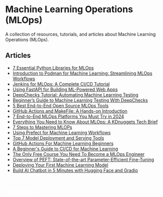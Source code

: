 # Machine Learning Operations (MLOps)

A collection of resources, tutorials, and articles about Machine Learning Operations (MLOps).

## Articles

- [7 Essential Python Libraries for MLOps](https://www.kdnuggets.com/7-essential-python-libraries-mlops) 
- [Introduction to Podman for Machine Learning: Streamlining MLOps Workflows](https://www.datacamp.com/tutorial/introduction-to-podman-for-machine-learning-streamlining-ml-ops-workflows)
- [Jenkins for MLOps: A Complete CI/CD Tutorial](https://www.datacamp.com/tutorial/jenkins-tutorial) 
- [Using FastAPI for Building ML-Powered Web Apps](https://www.kdnuggets.com/using-fastapi-for-building-ml-powered-web-apps)
- [DeepChecks Tutorial: Automating Machine Learning Testing](https://www.datacamp.com/tutorial/automating-machine-learning-testing-using-deep-checks) 
- [Beginner’s Guide to Machine Learning Testing With DeepChecks](https://www.kdnuggets.com/beginners-guide-to-machine-learning-testing-with-deepchecks)
- [5 Best End-to-End Open Source MLOps Tools](https://www.kdnuggets.com/5-best-end-to-end-open-source-mlops-tools) 
- [GitHub Actions and MakeFile: A Hands-on Introduction](https://www.datacamp.com/tutorial/makefile-github-actions-tutorial)
- [7 End-to-End MLOps Platforms You Must Try in 2024](https://www.kdnuggets.com/7-end-to-end-mlops-platforms-you-must-try-in-2024) 
- [Everything You Need to Know About MLOps: A KDnuggets Tech Brief ](https://www.kdnuggets.com/tech-brief-everything-you-need-to-know-about-mlops)
- [7 Steps to Mastering MLOPs](https://www.kdnuggets.com/7-steps-to-mastering-mlops) 
- [Using Prefect for Machine Learning Workflows](https://www.datacamp.com/tutorial/ml-workflow-orchestration-with-prefect)
- [Top 7 Model Deployment and Serving Tools](https://www.kdnuggets.com/top-7-model-deployment-and-serving-tools) 
- [GitHub Actions For Machine Learning Beginners](https://www.kdnuggets.com/github-actions-for-machine-learning-beginners)
- [A Beginner's Guide to CI/CD for Machine Learning](https://www.datacamp.com/tutorial/ci-cd-for-machine-learning) 
- [The Only Free Course You Need To Become a MLOps Engineer](https://www.kdnuggets.com/the-only-free-course-you-need-to-become-a-mlops-engineer)
- [Overview of PEFT: State-of-the-art Parameter-Efficient Fine-Tuning](https://www.kdnuggets.com/overview-of-peft-stateoftheart-parameterefficient-finetuning) 
- [Deploying Your First Machine Learning Model](https://www.kdnuggets.com/deploying-your-first-machine-learning-model)
- [Build AI Chatbot in 5 Minutes with Hugging Face and Gradio](https://www.kdnuggets.com/2023/06/build-ai-chatbot-5-minutes-hugging-face-gradio.html)

<a href="/Writing-Portfolio" class="button" style="display: inline-block; padding: 4px 12px; background: var(--primary-color); color: white; text-decoration: none; border-radius: 4px; margin-top: 30px; font-weight: bold; font-size: 1em; transition: transform 0.2s ease;"><i class="fas fa-home"></i>Back to Home</a>

